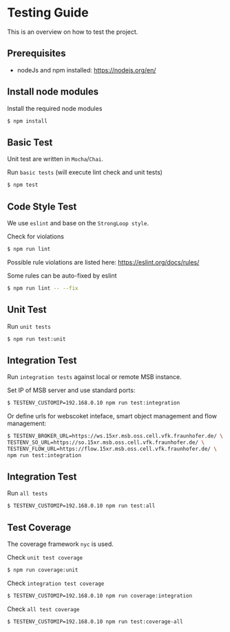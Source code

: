 # Testing Guide

This is an overview on how to test the project.

## Prerequisites

- nodeJs and npm installed: https://nodejs.org/en/

## Install node modules

Install the required node modules

```sh
$ npm install
```

## Basic Test

Unit test are written in `Mocha`/`Chai`.

Run `basic tests` (will execute lint check and unit tests)

```sh
$ npm test
```

## Code Style Test

We use `eslint` and base on the `StrongLoop style`.

Check for violations
```sh
$ npm run lint
```

Possible rule violations are listed here: https://eslint.org/docs/rules/

Some rules can be auto-fixed by eslint
```sh
$ npm run lint -- --fix
```

## Unit Test

Run `unit tests`

```sh
$ npm run test:unit
```

## Integration Test

Run `integration tests` against local or remote MSB instance.

Set IP of MSB server and use standard ports:
```sh
$ TESTENV_CUSTOMIP=192.168.0.10 npm run test:integration
```

Or define urls for webscoket inteface, smart object management and flow management:
```sh
$ TESTENV_BROKER_URL=https://ws.15xr.msb.oss.cell.vfk.fraunhofer.de/ \
TESTENV_SO_URL=https://so.15xr.msb.oss.cell.vfk.fraunhofer.de/ \
TESTENV_FLOW_URL=https://flow.15xr.msb.oss.cell.vfk.fraunhofer.de/ \
npm run test:integration
```

## Integration Test

Run `all tests`

```sh
$ TESTENV_CUSTOMIP=192.168.0.10 npm run test:all
```

## Test Coverage

The coverage framework `nyc` is used.

Check `unit test coverage`

```sh
$ npm run coverage:unit
```

Check `integration test coverage`

```sh
$ TESTENV_CUSTOMIP=192.168.0.10 npm run coverage:integration
```

Check `all test coverage`

```sh
$ TESTENV_CUSTOMIP=192.168.0.10 npm run test:coverage-all
```


